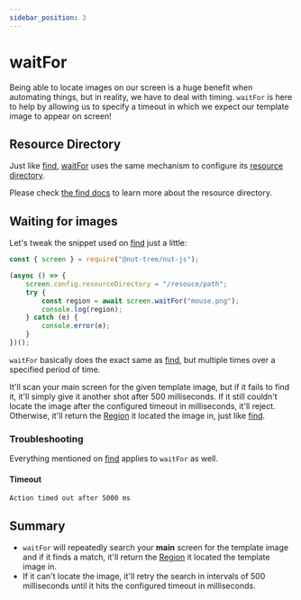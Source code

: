 ```yaml
---
sidebar_position: 3
---
```


# waitFor

Being able to locate images on our screen is a huge benefit when automating things, but in reality, we have to deal with timing.
`waitFor` is here to help by allowing us to specify a timeout in which we expect our template image to appear on screen!

## Resource Directory

Just like [find](https://nut-tree.github.io/apidoc/classes/screen.html#find), [waitFor](https://nut-tree.github.io/apidoc/classes/screen.html#waitfor) uses the same mechanism to configure its [resource directory](https://nut-tree.github.io/apidoc/classes/screen.html#config.resourcedirectory).

Please check [the find docs](find.md) to learn more about the resource directory.

## Waiting for images

Let's tweak the snippet used on [find](find.md) just a little:

```js {6}
const { screen } = require("@nut-tree/nut-js");

(async () => {
    screen.config.resourceDirectory = "/resouce/path";
    try {
        const region = await screen.waitFor("mouse.png");
        console.log(region);
    } catch (e) {
        console.error(e);
    }
})();
```

`waitFor` basically does the exact same as [find](find.md), but multiple times over a specified period of time.

It'll scan your main screen for the given template image, but if it fails to find it, it'll simply give it another shot after 500 milliseconds.
If it still couldn't locate the image after the configured timeout in milliseconds, it'll reject.
Otherwise, it'll return the [Region](https://nut-tree.github.io/apidoc/classes/region.html) it located the image in, just like [find](find.md).

### Troubleshooting

Everything mentioned on [find](find.md) applies to `waitFor` as well.

#### Timeout

`Action timed out after 5000 ms`

## Summary

- `waitFor` will repeatedly search your **main** screen for the template image and if it finds a match, it'll return the [Region](https://nut-tree.github.io/apidoc/classes/region.html) it located the template image in.
- If it can't locate the image, it'll retry the search in intervals of 500 milliseconds until it hits the configured timeout in milliseconds.
